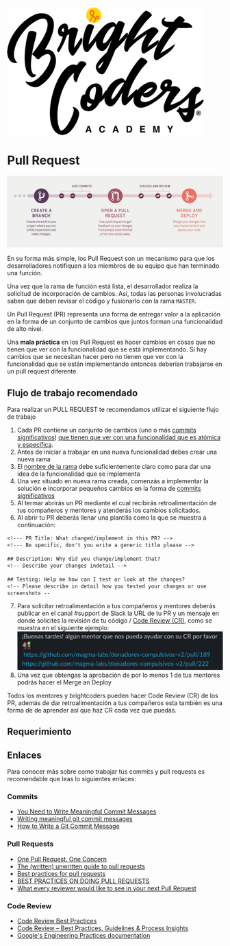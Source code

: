 ![BC logo](../../img/logo-bc.png)

# Pull Request
![pull request](img/pull-request.jpg)

En su forma más simple, los Pull Request son un mecanismo para que los desarrolladores notifiquen a los miembros de su equipo que han terminado una función.

Una vez que la rama de función está lista, el desarrollador realiza la solicitud de incorporación de cambios. Así, todas las personas involucradas saben que deben revisar el código y fusionarlo con la rama `MASTER`.

Un Pull Request (PR) representa una forma de entregar valor a la aplicación en la forma de un conjunto de cambios que juntos forman una funcionalidad de alto nivel.

Una **mala práctica**  en los Pull Request es hacer cambios en cosas que no tienen que ver con la funcionalidad que se está implementando. Si hay cambios que se necesitan hacer pero no tienen que ver con la funcionalidad que se están implementando entonces deberían trabajarse en un pull request diferente.

## Flujo de trabajo recomendado

Para realizar un PULL REQUEST te recomendamos utilizar el siguiente flujo de trabajo
1. Cada PR  contiene un conjunto de cambios (uno o más [commits significativos](https://medium.com/better-programming/you-need-meaningful-commit-messages-d869e44e98d4)) [que tienen  que ver con una funcionalidad que es atómica y específica](https://medium.com/@fagnerbrack/one-pull-request-one-concern-e84a27dfe9f1).
2. Antes de iniciar a trabajar en una nueva funcionalidad debes crear una nueva rama
3. El [nombre de la rama](https://gist.github.com/digitaljhelms/4287848) debe suficientemente claro como para dar una idea de la funcionalidad que se implementa
4. Una vez situado en nueva rama creada, comenzás a implementar la solución e incorporar pequeños cambios en la forma de  [commits significativos](https://medium.com/better-programming/you-need-meaningful-commit-messages-d869e44e98d4)
5. Al termar abrirás un PR mediante el cual recibirás retroalimentación de tus compañeros y mentores y atenderás los cambios solicitados.
6. Al abrir tu PR deberás llenar una plantilla como la que se muestra a continuación:

```
<!--- PR Title: What changed/implement in this PR? -->
<!--- Be specific, don't you write a generic title please --> 

## Description: Why did you change/implement that?
<!-- Describe your changes indetail -->

## Testing: Help me how can I test or look at the changes?
<!-- Please describe in detail how you tested your changes or use screenshots -- 
```
7. Para solicitar retroalimentación a tus compañeros y mentores deberás publicar en el canal #support de Slack la URL de tu PR y un mensaje en donde solicites la revisión de tu código / [Code Review (CR)](https://medium.com/palantir/code-review-best-practices-19e02780015f), como se muestra en el siguiente ejemplo:
![pull request slack](img/pr-slack.png)
8. Una vez que obtengas la aprobación de por lo menos 1 de tus mentores podrás hacer el Merge an Deploy

Todos los mentores y brightcoders pueden hacer Code Review (CR) de los PR, además de dar retroalimentación a tus compañeros esta también es una forma de de aprender así que haz CR cada vez que puedas.

## Requerimiento


## Enlaces
Para conocer más sobre como trabajar tus commits y pull requests es recomendable que leas lo siguientes enlaces:
### Commits
- [You Need to Write Meaningful Commit Messages](https://medium.com/better-programming/you-need-meaningful-commit-messages-d869e44e98d4) 
- [Writing meaningful git commit messages](https://medium.com/@menuka/writing-meaningful-git-commit-messages-a62756b65c81)
- [How to Write a Git Commit Message](https://chris.beams.io/posts/git-commit/)
### Pull Requests
- [One Pull Request. One Concern](https://medium.com/@fagnerbrack/one-pull-request-one-concern-e84a27dfe9f1)
- [The (written) unwritten guide to pull requests](https://www.atlassian.com/blog/git/written-unwritten-guide-pull-requests)
- [Best practices for pull requests](https://github.community/t/best-practices-for-pull-requests/10195)
- [BEST PRACTICES ON DOING PULL REQUESTS](https://holgerfrohloff.de/best-practices-on-doing-pull-requests/)
- [What every reviewer would like to see in your next Pull Request](https://nebulab.it/blog/what-every-reviewer-would-like-to-see-in-your-next-pull-request/?utm_content=bufferbd023&utm_medium=social&utm_source=twitter.com&utm_campaign=buffer)
### Code Review
- [Code Review Best Practices](https://medium.com/palantir/code-review-best-practices-19e02780015f)
- [Code Review – Best Practices, Guidelines & Process Insights](https://www.ideamotive.co/blog/code-review-best-practices)
- [Google's Engineering Practices documentation](https://google.github.io/eng-practices/review/reviewer/)


